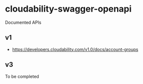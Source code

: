 # cloudability-swagger-openapi

Documented APIs

## v1

  * https://developers.cloudability.com/v1.0/docs/account-groups
  
## v3

To be completed
